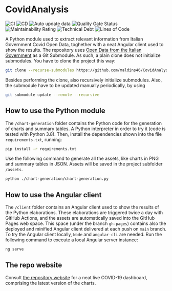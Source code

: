 # CovidAnalysis
![CI](https://github.com/maldins46/CovidAnalysis/workflows/CI/badge.svg)
![CD](https://github.com/maldins46/CovidAnalysis/workflows/CD/badge.svg)
![Auto update data](https://github.com/maldins46/CovidAnalysis/workflows/Auto%20update%20data/badge.svg)
![Quality Gate Status](https://sonarcloud.io/api/project_badges/measure?project=maldins46_CovidAnalysis&metric=alert_status)
![Maintainability Rating](https://sonarcloud.io/api/project_badges/measure?project=maldins46_CovidAnalysis&metric=sqale_rating)
![Technical Debt](https://sonarcloud.io/api/project_badges/measure?project=maldins46_CovidAnalysis&metric=sqale_index)
![Lines of Code](https://sonarcloud.io/api/project_badges/measure?project=maldins46_CovidAnalysis&metric=ncloc)

A Python module used to extract relevant information from Italian Government Covid Open Data, toghether with a neat Angular client used to show the results. The repository uses [Open Data from the Italian Government](https://github.com/pcm-dpc/COVID-19) as a Git Submodule. As such, a plain clone does not initialize submodules. You have to clone the project this way:

```bash
git clone --recurse-submodules https://github.com/maldins46/CovidAnalysis.git 
```
Besides performing the clone, also recursively initialize submodules. Also, the submodule have to be updated manually periodically, by using

```bash
git submodule update --remote --recursive
```

## How to use the Python module

The `/chart-generation` folder contains the Python code for the generation of charts and summary tables. A Python interpreter in order to try it (code is tested with Python 3.8). Then, install the dependencies shown into the file `requirements.txt`, running:

```bash
pip install -r requirements.txt
```

Use the following command to generate all the assets, like charts in PNG and summary tables in JSON. Assets will be saved in the project subfolder `/assets`.

```bash
python ./chart-generation/chart-generation.py
```

## How to use the Angular client

The `/client` folder contains an Angular client used to show the results of the Python elaborations. These elaborations are triggered twice a day with GitHub Actions, and the assets are automatically saved into the GitHub Pages web space. This space (under the branch `gh-pages`) contains also the deployed and minified Angular client delivered at each push on `main` branch. To try the Angular client locally, `Node` and `angular-cli` are needed. Run the following command to execute a local Angular server instance:

```bash
ng serve
```

## The repo website

Consult [the repository website](https://maldins46.github.io/CovidAnalysis) for a neat live COVID-19 dashboard, comprising the latest version of the charts.
